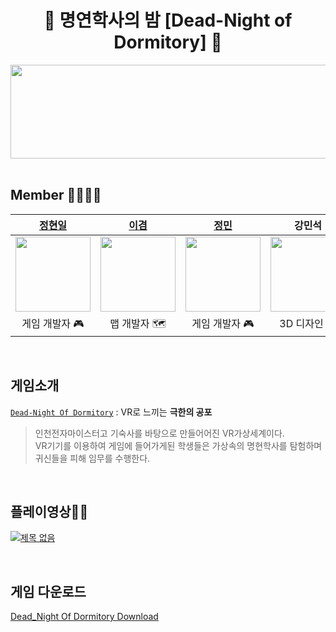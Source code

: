 <h1 align="center"> 👻 명연학사의 밤 [Dead-Night of Dormitory] 👻 </h1>
<div align="center"><img src="https://user-images.githubusercontent.com/90584642/190668522-31ec4b34-bb3a-46db-9097-889dcf264f12.png" width = "600" height = "150"/></div>

<br>

## Member 👨‍👨‍👦‍👦

<div align="center">

|                 [정현일](https://github.com/Junghyonil123)                 |                [이겸](https://github.com/gyeom0919)                 |               [정민](https://github.com/123123445)               |               강민석               |
| :-----------------------------------------------------------------------: | :-----------------------------------------------------------------------: | :-----------------------------------------------------------------------: | :-----------------------------------------------------------------------: |
| <img src='https://user-images.githubusercontent.com/90584642/191173308-ddf341bc-fcca-4e43-b7f6-fa7e26338a3f.jpg' width=120> | <img src='https://user-images.githubusercontent.com/95688320/197733401-c6a2df1f-3251-4360-b797-75a5790ff477.png' width=120> | <img src='정민' width=120> | <img src='강민석' width=120> | 
| 게임 개발자 🎮 | 맵 개발자 🗺️ | 게임 개발자 🎮 | 3D 디자인 🖌️ |
  


</div>

<br>

## 게임소개 

<div class="callout">
  <div>
    <p><code><a href='https://www.youtube.com/watch?v=jb_xNKjx8hM&t=1s' target='_blank'>Dead-Night Of Dormitory</a></code> : VR로 느끼는 <b>극한의 공포</b></p>
  </div>
</div>

> 인천전자마이스터고 기숙사를 바탕으로 만들어어진 VR가상세계이다. <br> VR기기를 이용하여 게임에 들어가게된 학생들은 가상속의 명현학사를 탐험하며 귀신들을 피해 임무를 수행한다.<br>



<br>

## 플레이영상👨‍👦‍
[![제목 없음](https://user-images.githubusercontent.com/90584642/191177612-e0089cf0-6afc-4fc7-9523-619d71b9d18d.png)](https://www.youtube.com/watch?v=jb_xNKjx8hM&t=1s)

<br>

## 게임 다운로드
[Dead_Night Of Dormitory Download](https://drive.google.com/file/d/14PDHhE3wiatZIAD1P4RcZgEwTGF8KQYb/view?usp=sharing)
